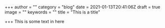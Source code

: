 +++
author = ""
category = "blog"
date = 2021-01-13T20:41:06Z
draft = true
image = ""
keywords = ""
title = "This is a title"

+++
This is some text in here